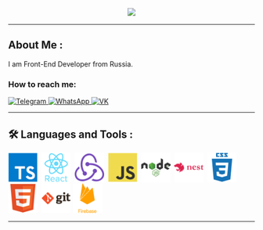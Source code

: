 <div align="center">
  <img src="https://i.postimg.cc/tR1Hy9s9/Header-Git.png" width="1000" height="auto" />
</div>

_____

## About Me :
I am Front-End Developer from Russia.

### How to reach me:

<div>
  <a href="https://t.me/Runaway4uk">
  <img src="https://img.shields.io/badge/Telegram-2CA5E0?style=for-the-badge&logo=telegram&logoColor=white" title="Telegram" alt="Telegram" height="auto" width="200"/>
  </a>
  <a href="https://wa.me/+79527606944">
  <img src="https://img.shields.io/badge/WhatsApp-25D366?style=for-the-badge&logo=whatsapp&logoColor=white" title="WhatsApp" alt="WhatsApp" height="auto" width="205"/>
  </a>
  <a href="https://vk.com/runaway4uk">
  <img src="https://img.shields.io/badge/вконтакте-%232E87FB.svg?&style=for-the-badge&logo=vk&logoColor=white" title="VK" alt="VK" height="auto" width="215"/>
  </a>
</div>

_____

## :hammer_and_wrench: Languages and Tools :
<div>
  <img src="https://github.com/devicons/devicon/blob/master/icons/typescript/typescript-original.svg" title="Typescript" alt="Typescript" width="60" height="60"/>&nbsp;
  <img src="https://github.com/devicons/devicon/blob/master/icons/react/react-original-wordmark.svg" title="React" alt="React" width="60" height="60"/>&nbsp;
  <img src="https://github.com/devicons/devicon/blob/master/icons/redux/redux-original.svg" title="Redux" alt="Redux " width="60" height="60"/>&nbsp;
  <img src="https://github.com/devicons/devicon/blob/master/icons/javascript/javascript-original.svg" title="JavaScript" alt="JavaScript" width="60" height="60"/>&nbsp;
  <img src="https://github.com/devicons/devicon/blob/master/icons/nodejs/nodejs-original-wordmark.svg" title="NodeJS" alt="NodeJS" width="60" height="60"/>&nbsp;
  <img src="https://github.com/devicons/devicon/blob/master/icons/nestjs/nestjs-plain-wordmark.svg" title="NestJS" alt="NestJS" width="60" height="60"/>&nbsp;
  <img src="https://github.com/devicons/devicon/blob/master/icons/css3/css3-plain-wordmark.svg"  title="CSS3" alt="CSS" width="60" height="60"/>&nbsp;
  <img src="https://github.com/devicons/devicon/blob/master/icons/html5/html5-original.svg" title="HTML5" alt="HTML" width="60" height="60"/>&nbsp;
  <img src="https://github.com/devicons/devicon/blob/master/icons/git/git-original-wordmark.svg" title="Git" **alt="Git" width="60" height="60"/>
  <img src="https://github.com/devicons/devicon/blob/master/icons/firebase/firebase-plain-wordmark.svg" title="Firebase" alt="Firebase" width="60" height="60"/>&nbsp;
</div>

_____
